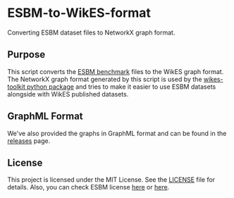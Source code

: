 # ESBM-to-WikES-format

Converting ESBM dataset files to NetworkX graph format.

## Purpose

This script converts the [ESBM benchmark](https://github.com/nju-websoft/ESBM/) files to the WikES graph format. The
NetworkX graph format generated by this script is used by
the [wikes-toolkit python package](https://github.com/msorkhpar/wiki-entity-summarization-toolkit) and tries to make it
easier to use ESBM datasets alongside with WikES published datasets.

## GraphML Format

We've also provided the graphs in GraphML format and can be found in
the [releases](https://github.com/msorkhpar/ESBM-to-nx-format/releases/tag/ESBM) page.

## License

This project is licensed under the MIT License. See the [LICENSE](LICENSE) file for details.
Also, you can check ESBM license [here](https://github.com/nju-websoft/ESBM/blob/master/LICENSE.txt)
or [here](https://opendatacommons.org/licenses/by/1-0/index.html).
